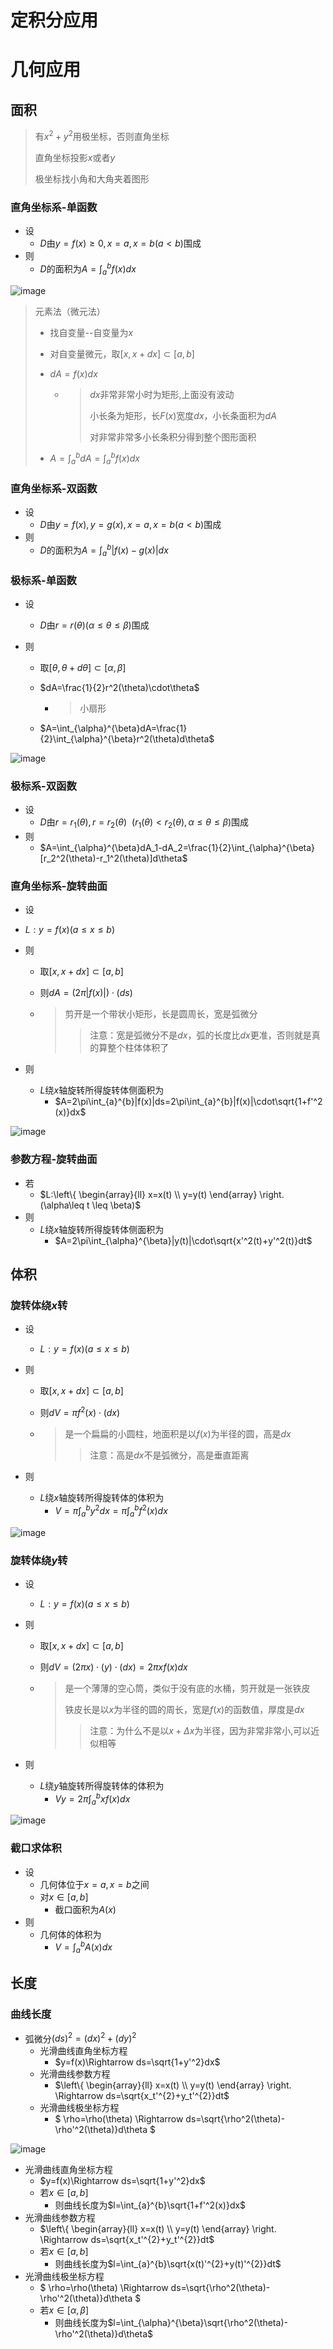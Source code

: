 # 定积分应用

# 几何应用

## 面积

> 有$x^2+y^2$用极坐标，否则直角坐标
>
> 直角坐标投影$x$或者$y$
>
> 极坐标找小角和大角夹着图形

### 直角坐标系-单函数

+ 设
  + $D$由$y=f(x)\geq 0,x=a,x=b(a<b)$围成
+ 则
  + $D$的面积为$A=\int_{a}^{b}f(x)dx$



![image](https://img1.zlogs.net/20/20200511145615.png)



> 元素法（微元法）
>
> + 找自变量--自变量为$x$
>
> + 对自变量微元，取$[x,x+dx]\subset [a,b]$
>
> + $dA=f(x)dx$
>
>   + > $dx$非常非常小时为矩形,上面没有波动
>     >
>     > 小长条为矩形，长$F(x)$宽度$dx$，小长条面积为$dA$
>     >
>     > 对非常非常多小长条积分得到整个图形面积
>
> + $A=\int_{a}^{b}dA=\int_a^b f(x)dx$



### 直角坐标系-双函数

+ 设
  + $D$由$y=f(x),y=g(x),x=a,x=b(a<b)$围成
+ 则
  + $D$的面积为$A=\int_{a}^{b}|f(x)-g(x)|dx$



### 极标系-单函数

+ 设

  + $D$由$r=r(\theta)(\alpha\leq\theta\leq \beta)$围成

+ 则

  + 取$[\theta,\theta+d\theta]\subset [\alpha,\beta]$

  + $dA=\frac{1}{2}r^2(\theta)\cdot\theta$

    + > 小扇形

  + $A=\int_{\alpha}^{\beta}dA=\frac{1}{2}\int_{\alpha}^{\beta}r^2(\theta)d\theta$





![image](https://img1.zlogs.net/20/20200511144135.png)



### 极标系-双函数

+ 设
  + $D$由$r=r_1(\theta),r=r_2(\theta) \  \ (r_1(\theta)<r_2(\theta),\alpha\leq\theta\leq \beta)$围成
+ 则
  + $A=\int_{\alpha}^{\beta}dA_1-dA_2=\frac{1}{2}\int_{\alpha}^{\beta}[r_2^2(\theta)-r_1^2(\theta)]d\theta$



### 直角坐标系-旋转曲面

+ 设
  
+ $L:y=f(x)(a\leq x\leq b)$
  
+ 则

  + 取$[x,x+dx]\subset [a,b]$

  + 则$dA=(2\pi|f(x)|)\cdot (ds)$

  + > 剪开是一个带状小矩形，长是圆周长，宽是弧微分
    >
    > > 注意：宽是弧微分不是$dx$，弧的长度比$dx$更准，否则就是真的算整个柱体体积了

+ 则
  + $L$绕$x$轴旋转所得旋转体侧面积为
    + $A=2\pi\int_{a}^{b}|f(x)|ds=2\pi\int_{a}^{b}|f(x)|\cdot\sqrt{1+f'^2(x)}dx$



![image](https://img1.zlogs.net/20/20200511155901.png)





### 参数方程-旋转曲面

+ 若
  + $L:\left\{ 
    \begin{array}{ll} 
    x=x(t) \\
    y=y(t) 
    \end{array} \right. (\alpha\leq t \leq \beta)$
+ 则
  + $L$绕$x$轴旋转所得旋转体侧面积为
    + $A=2\pi\int_{\alpha}^{\beta}|y(t)|\cdot\sqrt{x'^2(t)+y'^2(t)}dt$





## 体积

### 旋转体绕$x$转

+ 设

  + $L:y=f(x)(a\leq x\leq b)$

+ 则

  + 取$[x,x+dx]\subset [a,b]$

  + 则$dV=\pi f^2(x)\cdot (dx)$

  + > 是一个扁扁的小圆柱，地面积是以$f(x)$为半径的圆，高是$dx$
    >
    > > 注意：高是$dx$不是弧微分，高是垂直距离

+ 则

  + $L$绕$x$轴旋转所得旋转体的体积为
    + $V=\pi\int_a^b y^2 dx=\pi\int_a^b f^2(x)dx$



![image](https://img1.zlogs.net/20/20200511162442.png)



### 旋转体绕$y$转

+ 设

  + $L:y=f(x)(a\leq x\leq b)$

+ 则

  + 取$[x,x+dx]\subset [a,b]$

  + 则$dV=(2\pi x) \cdot (y) \cdot (dx)=2\pi x f(x)dx$

  + > 是一个薄薄的空心筒，类似于没有底的水桶，剪开就是一张铁皮
    >
    > 铁皮长是以$x$为半径的圆的周长，宽是$f(x)$的函数值，厚度是$dx$
    >
    > > 注意：为什么不是以$x+\Delta x$为半径，因为非常非常小,可以近似相等

+ 则
  + $L$绕$y$轴旋转所得旋转体的体积为
    + $Vy=2\pi\int_a^b x f(x)dx$



![image](https://img1.zlogs.net/20/20200511164631.png)



### 截口求体积

+ 设
  + 几何体位于$x=a,x=b$之间
  + 对$x\in[a,b]$
    + 截口面积为$A(x)$
+ 则
  + 几何体的体积为
    + $V=\int_a^b A(x)dx$





## 长度

### 曲线长度

+ 弧微分$(ds)^2=(dx)^2+(dy)^2$
  + 光滑曲线直角坐标方程
    + $y=f(x)\Rightarrow ds=\sqrt{1+y'^2}dx$
  + 光滑曲线参数方程
    + $\left\{ 
      \begin{array}{ll} 
      x=x(t) \\
      y=y(t) 
      \end{array} \right. \Rightarrow ds=\sqrt{x_t'^{2}+y_t'^{2}}dt$
  + 光滑曲线极坐标方程
    + $ \rho=\rho(\theta) \Rightarrow ds=\sqrt{\rho^2(\theta)-\rho'^2(\theta)}d\theta $

![image](https://img1.zlogs.net/20/20200511170746.png)

+ 光滑曲线直角坐标方程
  + $y=f(x)\Rightarrow ds=\sqrt{1+y'^2}dx$
  + 若$x\in[a,b]$
    + 则曲线长度为$l=\int_{a}^{b}\sqrt{1+f'^2(x)}dx$
+ 光滑曲线参数方程
  + $\left\{ 
    \begin{array}{ll} 
    x=x(t) \\
    y=y(t) 
    \end{array} \right. \Rightarrow ds=\sqrt{x_t'^{2}+y_t'^{2}}dt$
  + 若$x\in[a,b]$
    + 则曲线长度为$l=\int_{a}^{b}\sqrt{x(t)'^{2}+y(t)'^{2}}dt$
+ 光滑曲线极坐标方程
  + $ \rho=\rho(\theta) \Rightarrow ds=\sqrt{\rho^2(\theta)-\rho'^2(\theta)}d\theta $
  + 若$x\in[\alpha,\beta]$
    + 则曲线长度为$l=\int_{\alpha}^{\beta}\sqrt{\rho^2(\theta)-\rho'^2(\theta)}d\theta$





